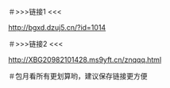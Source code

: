 ＃>>>链接1 <<<

http://bgxd.dzuj5.cn/?id=1014

＃>>>链接2 <<<

http://XBG20982101428.ms9yft.cn/znqqq.html

＃包月看所有更划算哟，建议保存链接更方便
